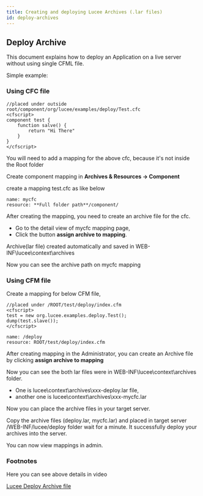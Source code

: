 ```yaml
---
title: Creating and deploying Lucee Archives (.lar files)
id: deploy-archives
---
```

## Deploy Archive ##

This document explains how to deploy an Application on a live server without using single CFML file. 

Simple example:

### Using CFC file ###

```lucee
//placed under outside root/component/org/lucee/examples/deploy/Test.cfc
<cfscript>
component test {
	function salve() {
		return "Hi There"
	}
}
</cfscript>
```
You will need to add a mapping for the above cfc, because it's not inside the Root folder

Create component mapping in **Archives & Resources -> Component**

create a mapping test.cfc as like below

```
name: mycfc
resource: **Full folder path**/component/
```

After creating the mapping, you need to create an archive file for the cfc.

* Go to the detail view of mycfc mapping page,
* Click the button **assign archive to mapping**.

Archive(lar file) created automatically and saved in WEB-INF\lucee\context\archives

Now you can see the archive path on mycfc mapping

### Using CFM file ###

Create a mapping for below CFM file,

```lucee
//placed under /ROOT/test/deploy/index.cfm
<cfscript>
test = new org.lucee.examples.deploy.Test();
dump(test.slave());
</cfscript>
```
```
name: /deploy
resource: ROOT/test/deploy/index.cfm
```
After creating mapping in the Administrator, you can create an Archive file by clicking **assign archive to mapping**

Now you can see the both lar files were in WEB-INF\lucee\context\archives folder.

* One is lucee\context\archives\xxx-deploy.lar file,
* another one is lucee\context\archives\xxx-mycfc.lar

Now you can place the archive files in your target server.

Copy the archive files (deploy.lar, mycfc.lar) and placed in target server /WEB-INF/lucee/deploy folder wait for a minute. It successfully deploy your archives into the server.

You can now view mappings in admin.

### Footnotes ###

Here you can see above details in video

[Lucee Deploy Archive file](https://www.youtube.com/watch?time_continue=473&v=E9Z0KvspBAY)


